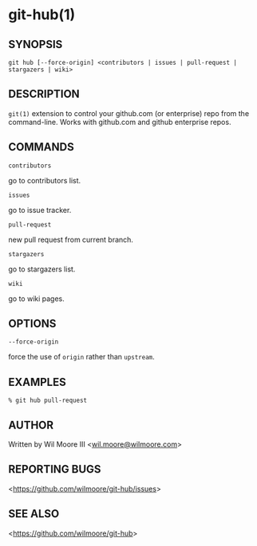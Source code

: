 git-hub(1)
=======================================

## SYNOPSIS

`git hub [--force-origin] <contributors | issues | pull-request | stargazers | wiki>`

## DESCRIPTION

  `git(1)` extension to control your github.com (or enterprise) repo from the command-line. Works with github.com and github enterprise repos.

## COMMANDS

  `contributors`

  go to contributors list.

  `issues`

  go to issue tracker.

  `pull-request`

  new pull request from current branch.

  `stargazers`

  go to stargazers list.

  `wiki`

  go to wiki pages.

## OPTIONS

  `--force-origin`

  force the use of `origin` rather than `upstream`.

## EXAMPLES

    % git hub pull-request

## AUTHOR

Written by Wil Moore III &lt;<wil.moore@wilmoore.com>&gt;

## REPORTING BUGS

&lt;<https://github.com/wilmoore/git-hub/issues>&gt;

## SEE ALSO

&lt;<https://github.com/wilmoore/git-hub>&gt;
